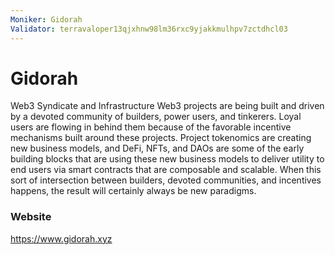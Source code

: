 ```yaml
---
Moniker: Gidorah
Validator: terravaloper13qjxhnw98lm36rxc9yjakkmulhpv7zctdhcl03
---
```


# Gidorah

Web3 Syndicate and Infrastructure
Web3 projects are being built and driven by a devoted community of 
builders, power users, and tinkerers. Loyal users are flowing in behind 
them because of the favorable incentive mechanisms built around these 
projects. Project tokenomics are creating new business models, and DeFi, 
NFTs, and DAOs are some of the early building blocks that are using these 
new business models to deliver utility to end users via smart contracts 
that are composable and scalable. When this sort of intersection between 
builders, devoted communities, and incentives happens, the result will 
certainly always be new paradigms.

### Website

https://www.gidorah.xyz
